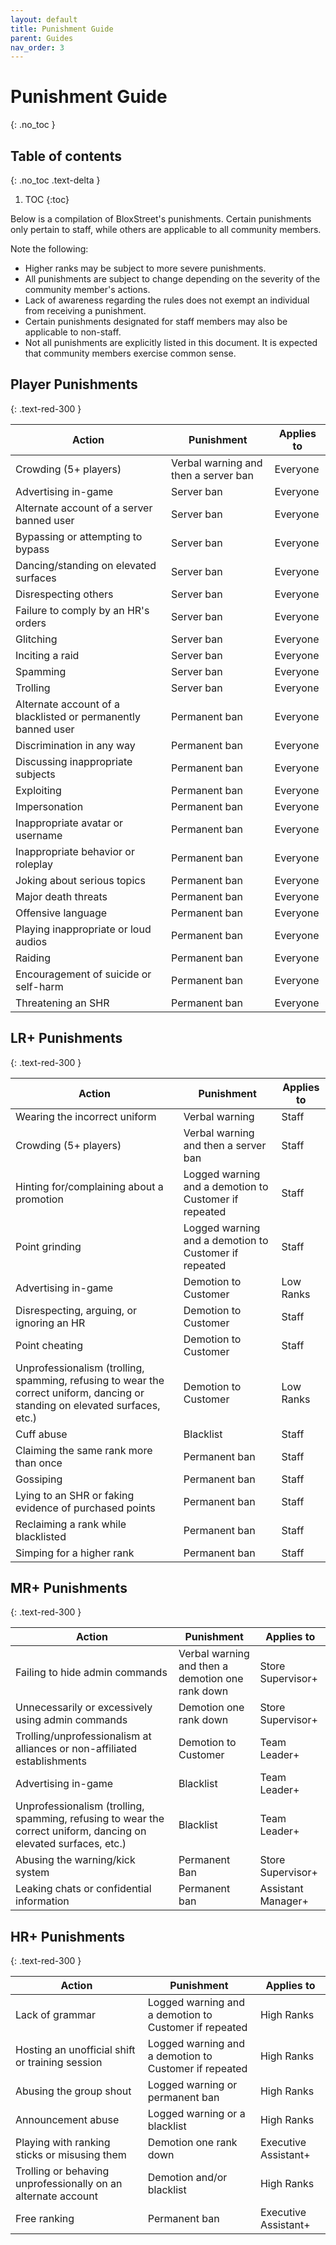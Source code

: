```yaml
---
layout: default
title: Punishment Guide
parent: Guides
nav_order: 3
---
```

# Punishment Guide
{: .no_toc }

## Table of contents
{: .no_toc .text-delta }

1. TOC
{:toc}

Below is a compilation of BloxStreet's punishments. Certain punishments only pertain to staff, while others are applicable to all community members.

Note the following:
- Higher ranks may be subject to more severe punishments.
- All punishments are subject to change depending on the severity of the community member's actions.
- Lack of awareness regarding the rules does not exempt an individual from receiving a punishment.
- Certain punishments designated for staff members may also be applicable to non-staff.
- Not all punishments are explicitly listed in this document. It is expected that community members exercise common sense.

## Player Punishments
{: .text-red-300 } 

| Action | Punishment | Applies to |
| ------ | ---------- | ---------- |
| Crowding (5+ players) | Verbal warning and then a server ban | Everyone |
| Advertising in-game | Server ban | Everyone |
| Alternate account of a server banned user | Server ban | Everyone |
| Bypassing or attempting to bypass | Server ban | Everyone |
| Dancing/standing on elevated surfaces | Server ban | Everyone |
| Disrespecting others | Server ban | Everyone |
| Failure to comply by an HR's orders | Server ban | Everyone |
| Glitching | Server ban | Everyone |
| Inciting a raid | Server ban | Everyone |
| Spamming | Server ban | Everyone |
| Trolling | Server ban | Everyone |
| Alternate account of a blacklisted or permanently banned user | Permanent ban | Everyone | 
| Discrimination in any way | Permanent ban | Everyone |
| Discussing inappropriate subjects | Permanent ban | Everyone |
| Exploiting | Permanent ban | Everyone |
| Impersonation | Permanent ban | Everyone | 
| Inappropriate avatar or username | Permanent ban | Everyone |
| Inappropriate behavior or roleplay | Permanent ban | Everyone |
| Joking about serious topics | Permanent ban | Everyone | 
| Major death threats | Permanent ban | Everyone |
| Offensive language | Permanent ban | Everyone |
| Playing inappropriate or loud audios | Permanent ban | Everyone |
| Raiding | Permanent ban | Everyone |
| Encouragement of suicide or self-harm | Permanent ban | Everyone |
| Threatening an SHR | Permanent ban | Everyone |


## LR+ Punishments
{: .text-red-300 } 

| Action | Punishment | Applies to |
| ------ | ---------- | ---------- |
| Wearing the incorrect uniform | Verbal warning | Staff |
| Crowding (5+ players) | Verbal warning and then a server ban | Staff |
| Hinting for/complaining about a promotion | Logged warning and a demotion to Customer if repeated | Staff |
| Point grinding | Logged warning and a demotion to Customer if repeated | Staff |
| Advertising in-game | Demotion to Customer | Low Ranks |
| Disrespecting, arguing, or ignoring an HR | Demotion to Customer | Staff |
| Point cheating | Demotion to Customer | Staff |
| Unprofessionalism (trolling, spamming, refusing to wear the correct uniform, dancing or standing on elevated surfaces, etc.) | Demotion to Customer | Low Ranks |
| Cuff abuse | Blacklist | Staff |
| Claiming the same rank more than once | Permanent ban | Staff |
| Gossiping | Permanent ban | Staff |
| Lying to an SHR or faking evidence of purchased points | Permanent ban | Staff |
| Reclaiming a rank while blacklisted | Permanent ban | Staff |
| Simping for a higher rank | Permanent ban | Staff |


## MR+ Punishments
{: .text-red-300 } 

| Action | Punishment | Applies to |
| ------ | ---------- | ---------- |
| Failing to hide admin commands | Verbal warning and then a demotion one rank down | Store Supervisor+ |
| Unnecessarily or excessively using admin commands | Demotion one rank down | Store Supervisor+ |
| Trolling/unprofessionalism at alliances or non-affiliated establishments | Demotion to Customer | Team Leader+ |
| Advertising in-game | Blacklist | Team Leader+ |
| Unprofessionalism (trolling, spamming, refusing to wear the correct uniform, dancing on elevated surfaces, etc.) | Blacklist | Team Leader+ |
| Abusing the warning/kick system | Permanent Ban | Store Supervisor+ |
| Leaking chats or confidential information | Permanent ban | Assistant Manager+ |


## HR+ Punishments
{: .text-red-300 } 

| Action | Punishment | Applies to |
| ------ | ---------- | ---------- |
| Lack of grammar | Logged warning and a demotion to Customer if repeated | High Ranks |
| Hosting an unofficial shift or training session | Logged warning and a demotion to Customer if repeated | High Ranks |
| Abusing the group shout | Logged warning or permanent ban | High Ranks |
| Announcement abuse | Logged warning or a blacklist | High Ranks |
| Playing with ranking sticks or misusing them | Demotion one rank down | Executive Assistant+ |
| Trolling or behaving unprofessionally on an alternate account | Demotion and/or blacklist | High Ranks |
| Free ranking | Permanent ban | Executive Assistant+ |
